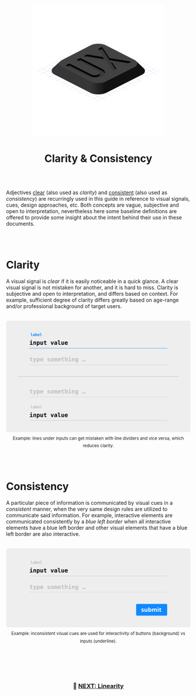 <div align="center">

<img src="/logo.svg" width="360"/>

# Clarity & Consistency

</div>

<br><br>

Adjectives [clear](#clarity) (also used as _clarity_) and [consistent](#consistency) (also used as _consistency_) are recurringly used in this guide in reference
to visual signals, cues, design approaches, etc. Both concepts are vague, subjective and open to interpretation, nevertheless here some baseline definitions
are offered to provide some insight about the intent behind their use in these documents.

<br><br>

# Clarity

A visual signal is _clear_ if it is easily noticeable in a quick glance. A clear visual signal is not mistaken for another, and it is hard to miss. Clarity is subjective and open to interpretation, and differs based on context. For example, sufficient degree of clarity differs greatly based on age-range and/or professional background of target users.

<br>

<div align="center">
  <img src="/figures/clarity-example.svg" width="640"/>
  <br>
  <sub>
    Example: lines under inputs can get mistaken with line dividers and vice versa, which reduces clarity.
  </sub>
</div>

<br><br>

# Consistency

A particular piece of information is communicated by visual cues in a _consistent_ manner, when the very same design rules are utilized to communicate said information. For example, interactive elements are communicated consistently by a _blue left border_ when all interactive elements have a blue left border and other visual elements that have a blue left border are also interactive.

<br>

<div align="center">
  <img src="/figures/consistency-example.svg" width="640"/>
  <br>
  <sub>
    Example: inconsistent visual cues are used for interactivity of buttons (background) vs inputs (underline).
  </sub>
</div>


<br><br><br><br>

<div align="center">

### 📖 [NEXT: Linearity](/linearity.md)

</div>

